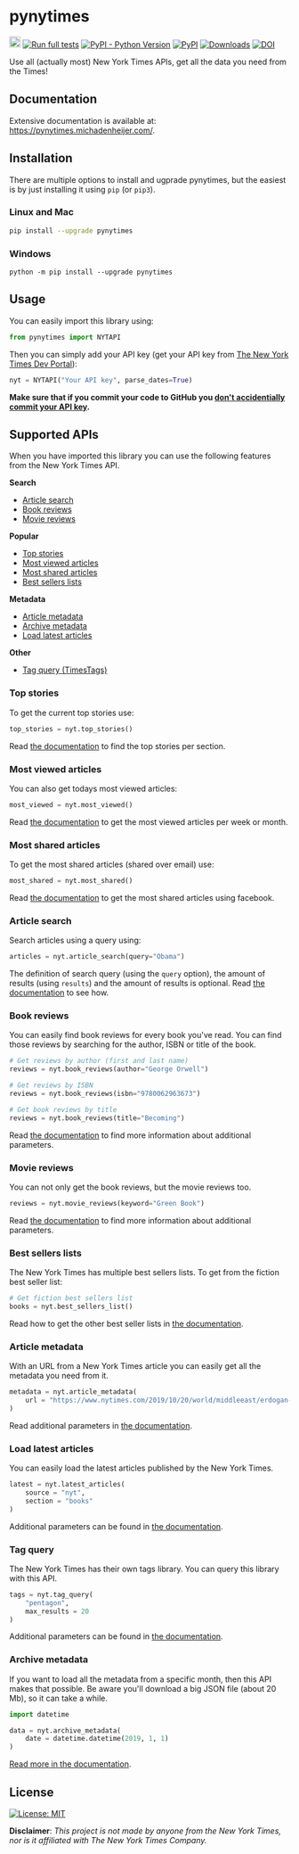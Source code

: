 # pynytimes

[<img src="https://raw.githubusercontent.com/michadenheijer/pynytimes/main/.github/poweredby_nytimes.png" height="20px">](https://developer.nytimes.com/) [![Run full tests](https://github.com/michadenheijer/pynytimes/actions/workflows/python-full-tests.yaml/badge.svg)](https://github.com/michadenheijer/pynytimes/actions/workflows/python-full-tests.yaml)
[![PyPI - Python Version](https://img.shields.io/pypi/pyversions/pynytimes)](https://pypi.org/project/pynytimes/) [![PyPI](https://img.shields.io/pypi/v/pynytimes)](https://pypi.org/project/pynytimes/) [![Downloads](https://pepy.tech/badge/pynytimes)](https://pepy.tech/project/pynytimes) [![DOI](https://zenodo.org/badge/{github_id}.svg)](https://zenodo.org/badge/latestdoi/{github_id})

Use all (actually most) New York Times APIs, get all the data you need from the Times!

## Documentation

Extensive documentation is available at: https://pynytimes.michadenheijer.com/.

## Installation

There are multiple options to install and ugprade pynytimes, but the easiest is by just installing it using ```pip``` (or ```pip3```).
### Linux and Mac

```bash
pip install --upgrade pynytimes
```

### Windows

```shell
python -m pip install --upgrade pynytimes
```

## Usage

You can easily import this library using:

```python
from pynytimes import NYTAPI
```

Then you can simply add your API key (get your API key from [The New York Times Dev Portal](https://developer.nytimes.com/)):

```python
nyt = NYTAPI("Your API key", parse_dates=True)
```

**Make sure that if you commit your code to GitHub you [don't accidentially commit your API key](https://towardsdatascience.com/how-to-hide-your-api-keys-in-python-fb2e1a61b0a0).**

## Supported APIs

When you have imported this library you can use the following features from the New York Times API.

**Search**
- [Article search](https://pynytimes.michadenheijer.com/search/article-search)
- [Book reviews](https://pynytimes.michadenheijer.com/search/book-reviews)
- [Movie reviews](https://pynytimes.michadenheijer.com/search/movie-reviews)

**Popular**
- [Top stories](https://pynytimes.michadenheijer.com/popular/top-stories)
- [Most viewed articles](https://pynytimes.michadenheijer.com/popular/most-viewed)
- [Most shared articles](https://pynytimes.michadenheijer.com/popular/most-shared)
- [Best sellers lists](https://pynytimes.michadenheijer.com/popular/best-sellers-lists)

**Metadata**
- [Article metadata](https://pynytimes.michadenheijer.com/metadata/article-metadata)
- [Archive metadata](https://pynytimes.michadenheijer.com/metadata/archive-metadata)
- [Load latest articles](https://pynytimes.michadenheijer.com/metadata/latest-articles)

**Other**
- [Tag query (TimesTags)](https://pynytimes.michadenheijer.com/other/tags)

### Top stories

To get the current top stories use:

```python
top_stories = nyt.top_stories()
```
Read [the documentation](https://pynytimes.michadenheijer.com/popular/top-stories) to find the top stories per section.

### Most viewed articles

You can also get todays most viewed articles:

```python
most_viewed = nyt.most_viewed()
```
Read [the documentation](https://pynytimes.michadenheijer.com/popular/most-viewed) to get the most viewed articles per week or month.

### Most shared articles

To get the most shared articles (shared over email) use:

```python
most_shared = nyt.most_shared()
```

Read [the documentation](https://pynytimes.michadenheijer.com/popular/most-shared) to get the most shared articles using facebook.


### Article search

Search articles using a query using:

```python
articles = nyt.article_search(query="Obama")
```

The definition of search query (using the ```query``` option), the amount of results (using ```results```) and the amount of results is optional. Read [the documentation](https://pynytimes.michadenheijer.com/search/article-search) to see how.


### Book reviews

You can easily find book reviews for every book you've read. You can find those reviews by searching for the author, ISBN or title of the book.

```python
# Get reviews by author (first and last name)
reviews = nyt.book_reviews(author="George Orwell")

# Get reviews by ISBN
reviews = nyt.book_reviews(isbn="9780062963673")

# Get book reviews by title
reviews = nyt.book_reviews(title="Becoming")
```

Read [the documentation](https://pynytimes.michadenheijer.com/search/book-reviews) to find more information about additional parameters.

### Movie reviews

You can not only get the book reviews, but the movie reviews too.

```python
reviews = nyt.movie_reviews(keyword="Green Book")
```

Read [the documentation](https://pynytimes.michadenheijer.com/search/movie-reviews) to find more information about additional parameters.

### Best sellers lists

The New York Times has multiple best sellers lists. To get from the fiction best seller list:

```python
# Get fiction best sellers list
books = nyt.best_sellers_list()
```

Read how to get the other best seller lists in [the documentation](https://pynytimes.michadenheijer.com/popular/best-sellers-lists).

### Article metadata

With an URL from a New York Times article you can easily get all the metadata you need from it.

```python
metadata = nyt.article_metadata(
    url = "https://www.nytimes.com/2019/10/20/world/middleeast/erdogan-turkey-nuclear-weapons-trump.html"
)
```
Read additional parameters in [the documentation](https://pynytimes.michadenheijer.com/metadata/article-metadata).

### Load latest articles

You can easily load the latest articles published by the New York Times.

```python
latest = nyt.latest_articles(
    source = "nyt",
    section = "books"
)
```

Additional parameters can be found in [the documentation](https://pynytimes.michadenheijer.com/metadata/latest-articles).

### Tag query

The New York Times has their own tags library. You can query this library with this API.

```python
tags = nyt.tag_query(
    "pentagon",
    max_results = 20
)
```

Additional parameters can be found in [the documentation](https://pynytimes.michadenheijer.com/other/tags).

### Archive metadata

If you want to load all the metadata from a specific month, then this API makes that possible. Be aware you'll download a big JSON file (about 20 Mb), so it can take a while.

```python
import datetime

data = nyt.archive_metadata(
    date = datetime.datetime(2019, 1, 1)
)
```

[Read more in the documentation](https://pynytimes.michadenheijer.com/metadata/archive-metadata).

## License

[![License: MIT](https://img.shields.io/badge/License-MIT-yellow.svg)](LICENSE)

**Disclaimer**: *This project is not made by anyone from the New York Times, nor is it affiliated with The New York Times Company.*
